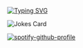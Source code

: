 [![Typing SVG](https://readme-typing-svg.demolab.com?font=Fira+Code&size=15&pause=1000&width=435&lines=Hi%2C+I'm+Jacob+Wiltshire%2C+but+you+can+call+me+RCN)](https://git.io/typing-svg)

![Jokes Card](https://readme-jokes.vercel.app/api)

<!--START_SECTION:activity-->
<!--END_SECTION:activity-->

[![spotify-github-profile](https://spotify-github-profile.vercel.app/api/view?uid=nz3i2a30ep85rv5ymcpglhndj&cover_image=true&theme=default&bar_color_cover=true)](https://spotify-github-profile.vercel.app/api/view?uid=nz3i2a30ep85rv5ymcpglhndj&redirect=true)
